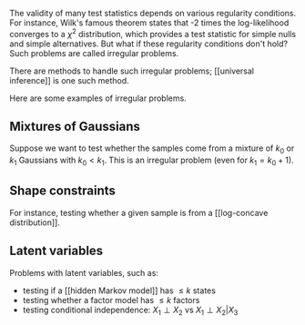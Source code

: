 
The validity of many test statistics depends on various regularity conditions. For instance, Wilk's famous theorem states that -2 times the log-likelihood converges to a $\chi^2$ distribution, which provides a test statistic for simple nulls and simple alternatives. But what if these regularity conditions don't hold? Such problems are called irregular problems. 

There are methods to handle such irregular problems; [[universal inference]] is one such method. 

Here are some examples of irregular problems. 
## Mixtures of Gaussians
Suppose we want to test whether the samples come from a mixture of $k_0$ or $k_1$ Gaussians with $k_0<k_1$. This is an irregular problem (even for $k_1 = k_0 +1$). 

## Shape constraints
For instance, testing whether a given sample is from a [[log-concave distribution]]. 

## Latent variables 
Problems with latent variables, such as: 
- testing if a [[hidden Markov model]] has $\leq k$ states
- testing whether a factor model has $\leq k$ factors
- testing conditional independence: $X_1 \perp X_2$ vs $X_1 \perp X_2 | X_3$ 